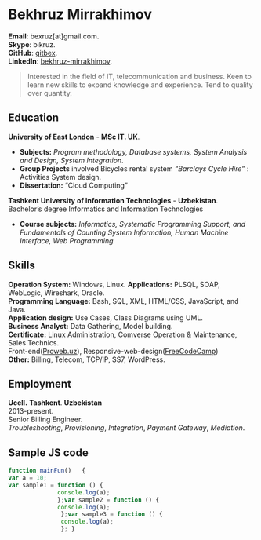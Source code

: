# Bekhruz Mirrakhimov

**Email**: bexruz[at]gmail.com.  
**Skype**: bikruz.  
**GitHub**: [gitbex](https://github.com/gitbex).  
**LinkedIn**: [bekhruz-mirrakhimov](https://www.linkedin.com/in/bekhruz-mirrakhimov/).  

 >Interested in the field of IT, telecommunication and business. Keen to learn new skills to expand knowledge and experience. Tend to quality over quantity.



## Education
**University of East London** - **MSc IT. UK**. 
- **Subjects:** *Program methodology, Database systems, System Analysis and Design, System Integration*.
- **Group Projects** involved Bicycles rental system *“Barclays Cycle Hire”* : Activities System design.
- **Dissertation:** “Cloud Computing”

**Tashkent University of Information Technologies** - **Uzbekistan**.  
Bachelor’s degree Informatics and Information Technologies
- **Course subjects:** *Informatics, Systematic Programming Support, and Fundamentals of Counting System Information, Human Machine Interface, Web Programming.*

## Skills
**Operation System:** Windows, Linux.
**Applications:**   PLSQL, SOAP, WebLogic, Wireshark, Oracle.                                                                                
**Programming Language:**  Bash, SQL, XML, HTML/CSS, JavaScript, and Java.  
**Application design:**   Use Cases, Class Diagrams using UML.  
**Business Analyst:**  Data Gathering, Model building.  
**Certificate:**  Linux Administration, Comverse Operation & Maintenance, Sales Technics.  
  Front-end([Proweb.uz](https://proweb.uz/)), Responsive-web-design([FreeCodeCamp](https://www.freecodecamp.org/))  
**Other:** Billing, Telecom, TCP/IP, SS7, WordPress.                                           


## Employment  
**Ucell.** **Tashkent**. **Uzbekistan**  
2013-present.  
Senior Billing Engineer.  
_Troubleshooting_, _Provisioning_, _Integration_, _Payment_ _Gateway_, _Mediation_.




## Sample JS code
```javascript
function mainFun()   {
var a = 10;  
var sample1 = function () {  
              console.log(a);  
              };var sample2 = function () {  
              console.log(a);  
               };var sample3 = function () {  
               console.log(a);  
               }; }